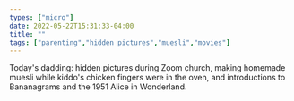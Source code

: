 ```yaml
---
types: ["micro"]
date: 2022-05-22T15:31:33-04:00
title: ""
tags: ["parenting","hidden pictures","muesli","movies"]
---
```

Today's dadding: hidden pictures during Zoom church, making homemade muesli while kiddo's chicken fingers were in the oven, and introductions to Bananagrams and the 1951 Alice in Wonderland.
